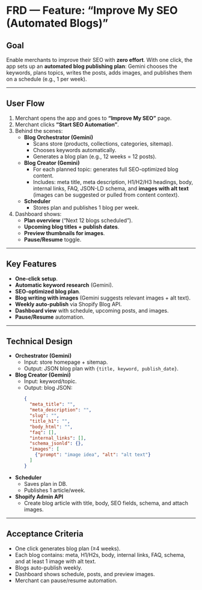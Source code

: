 # FRD — Feature: “Improve My SEO (Automated Blogs)”

## Goal  
Enable merchants to improve their SEO with **zero effort**. With one click, the app sets up an **automated blog publishing plan**: Gemini chooses the keywords, plans topics, writes the posts, adds images, and publishes them on a schedule (e.g., 1 per week).

---

## User Flow
1. Merchant opens the app and goes to **“Improve My SEO”** page.  
2. Merchant clicks **“Start SEO Automation”**.  
3. Behind the scenes:  
   - **Blog Orchestrator (Gemini)**  
     - Scans store (products, collections, categories, sitemap).  
     - Chooses keywords automatically.  
     - Generates a blog plan (e.g., 12 weeks = 12 posts).  
   - **Blog Creator (Gemini)**  
     - For each planned topic: generates full SEO-optimized blog content.  
     - Includes: meta title, meta description, H1/H2/H3 headings, body, internal links, FAQ, JSON-LD schema, and **images with alt text** (images can be suggested or pulled from content context).  
   - **Scheduler**  
     - Stores plan and publishes 1 blog per week.  
4. Dashboard shows:  
   - **Plan overview** (“Next 12 blogs scheduled”).  
   - **Upcoming blog titles + publish dates**.  
   - **Preview thumbnails for images**.  
   - **Pause/Resume** toggle.  

---

## Key Features
- **One-click setup**.  
- **Automatic keyword research** (Gemini).  
- **SEO-optimized blog plan**.  
- **Blog writing with images** (Gemini suggests relevant images + alt text).  
- **Weekly auto-publish** via Shopify Blog API.  
- **Dashboard view** with schedule, upcoming posts, and images.  
- **Pause/Resume** automation.  

---

## Technical Design
- **Orchestrator (Gemini)**  
  - Input: store homepage + sitemap.  
  - Output: JSON blog plan with `{title, keyword, publish_date}`.  
- **Blog Creator (Gemini)**  
  - Input: keyword/topic.  
  - Output: blog JSON:  
    ```json
    {
      "meta_title": "",
      "meta_description": "",
      "slug": "",
      "title_h1": "",
      "body_html": "",
      "faq": [],
      "internal_links": [],
      "schema_jsonld": {},
      "images": [
        {"prompt": "image idea", "alt": "alt text"}
      ]
    }
    ```
- **Scheduler**  
  - Saves plan in DB.  
  - Publishes 1 article/week.  
- **Shopify Admin API**  
  - Create blog article with title, body, SEO fields, schema, and attach images.  

---

## Acceptance Criteria
- One click generates blog plan (≥4 weeks).  
- Each blog contains: meta, H1/H2s, body, internal links, FAQ, schema, and at least 1 image with alt text.  
- Blogs auto-publish weekly.  
- Dashboard shows schedule, posts, and preview images.  
- Merchant can pause/resume automation.  
